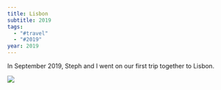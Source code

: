 ```yaml
---
title: Lisbon
subtitle: 2019
tags: 
  - "#travel"
  - "#2019"
year: 2019
---
```

In September 2019, Steph and I went on our first trip together to Lisbon. 

<img src="{{ site.baseurl }}/assets/lisbon/test.jpg"/>